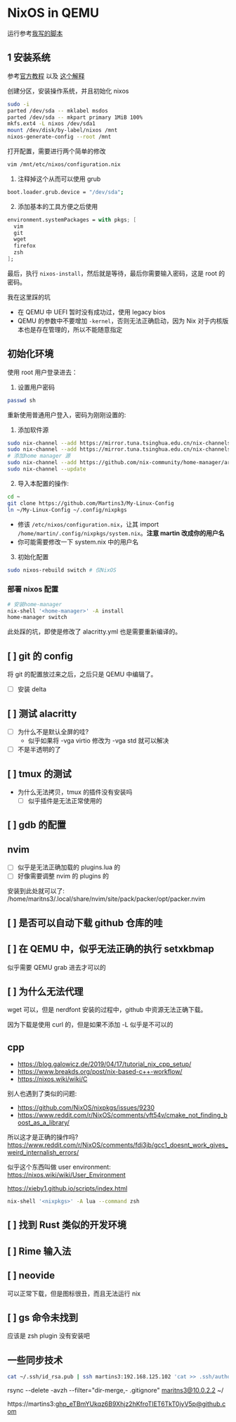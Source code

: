 # NixOS in QEMU

运行参考[我写的脚本](https://github.com/Martins3/My-Linux-Config/scripts/nix.sh)

## 1 安装系统
参考[官方教程](https://nixos.org/manual/nixos/stable/index.html#sec-installation) 以及
[这个解释](https://www.cs.fsu.edu/~langley/CNT4603/2019-Fall/assignment-nixos-2019-fall.html)


创建分区，安装操作系统，并且初始化 nixos
```sh
sudo -i
parted /dev/sda -- mklabel msdos
parted /dev/sda -- mkpart primary 1MiB 100%
mkfs.ext4 -L nixos /dev/sda1
mount /dev/disk/by-label/nixos /mnt
nixos-generate-config --root /mnt
```

打开配置，需要进行两个简单的修改
```sh
vim /mnt/etc/nixos/configuration.nix
```

1. 注释掉这个从而可以使用 grub
```sh
boot.loader.grub.device = "/dev/sda";
```
2. 添加基本的工具方便之后使用
```nix
environment.systemPackages = with pkgs; [
  vim
  git
  wget
  firefox
  zsh
];
```

最后，执行 `nixos-install`，然后就是等待，最后你需要输入密码，这是 root 的密码。

我在这里踩的坑
- 在 QEMU 中 UEFI 暂时没有成功过，使用 legacy bios
- QEMU 的参数中不要增加 `-kernel`，否则无法正确启动，因为 Nix 对于内核版本也是存在管理的，所以不能随意指定

## 初始化环境

使用 root 用户登录进去：

1. 设置用户密码
```sh
passwd sh
```


重新使用普通用户登入，密码为刚刚设置的:

1. 添加软件源
```sh
sudo nix-channel --add https://mirror.tuna.tsinghua.edu.cn/nix-channels/nixos-21.11 nixos # 对于NixOS
sudo nix-channel --add https://mirror.tuna.tsinghua.edu.cn/nix-channels/nixos-21.11 nixpkgs # 对于Nix
# 添加home manager 源
sudo nix-channel --add https://github.com/nix-community/home-manager/archive/release-21.11.tar.gz home-manager
sudo nix-channel --update
```

2. 导入本配置的操作:
```sh
cd ~
git clone https://github.com/Martins3/My-Linux-Config
ln ~/My-Linux-Config ~/.config/nixpkgs
```
- 修该 `/etc/nixos/configuration.nix`，让其 import `/home/martin/.config/nixpkgs/system.nix`。**注意 martin 改成你的用户名**
- 你可能需要修改一下 system.nix 中的用户名

3. 初始化配置
```sh
sudo nixos-rebuild switch # 仅NixOS
```

### 部署 nixos 配置
```sh
# 安装home-manager
nix-shell '<home-manager>' -A install
home-manager switch
```

此处踩的坑，即使是修改了 alacritty.yml 也是需要重新编译的。

## [ ] git 的 config
将 git 的配置放过来之后，之后只是 QEMU 中编辑了。
- [ ] 安装 delta

## [ ] 测试 alacritty
- [ ] 为什么不是默认全屏的哇?
  - 似乎如果将 -vga virtio 修改为 -vga std 就可以解决
- [ ] 不是半透明的了

## [ ] tmux 的测试
- 为什么无法拷贝，tmux 的插件没有安装吗
  - [ ] 似乎插件是无法正常使用的

## [ ] gdb 的配置

## nvim
- [ ] 似乎是无法正确加载的 plugins.lua 的
- [ ] 好像需要调整 nvim 的 plugins 的

安装到此处就可以了:
/home/maritns3/.local/share/nvim/site/pack/packer/opt/packer.nvim


## [ ] 是否可以自动下载 github 仓库的哇

## [ ] 在 QEMU 中，似乎无法正确的执行 setxkbmap

似乎需要 QEMU grab 进去才可以的

## [ ] 为什么无法代理
wget 可以，但是 nerdfont 安装的过程中，github 中资源无法正确下载。

因为下载是使用 curl 的，但是如果不添加 -L 似乎是不可以的

## cpp
- https://blog.galowicz.de/2019/04/17/tutorial_nix_cpp_setup/
- https://www.breakds.org/post/nix-based-c++-workflow/
- https://nixos.wiki/wiki/C

别人也遇到了类似的问题:
- https://github.com/NixOS/nixpkgs/issues/9230
- https://www.reddit.com/r/NixOS/comments/vft54v/cmake_not_finding_boost_as_a_library/

所以这才是正确的操作吗?
https://www.reddit.com/r/NixOS/comments/fdi3jb/gcc1_doesnt_work_gives_weird_internalish_errors/

似乎这个东西叫做 user environment:
https://nixos.wiki/wiki/User_Environment

https://xieby1.github.io/scripts/index.html

```sh
nix-shell '<nixpkgs>' -A lua --command zsh
```

## [ ] 找到 Rust 类似的开发环境

## [ ] Rime 输入法

## [ ] neovide
可以正常下载，但是图标很丑，而且无法运行 nix

## [ ] gs 命令未找到

应该是 zsh plugin 没有安装吧

## 一些同步技术
```sh
cat ~/.ssh/id_rsa.pub | ssh martins3:192.168.125.102 'cat >> .ssh/authorized_keys && echo "Key copied"'
```

rsync --delete -avzh --filter="dir-merge,- .gitignore" maritns3@10.0.2.2 ~/


https://martins3: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@github.com
